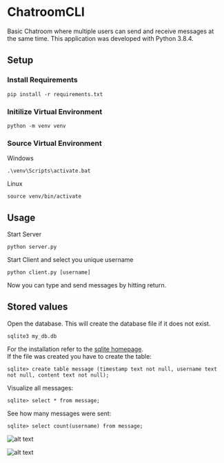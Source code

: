 # ChatroomCLI
Basic Chatroom where multiple users can send and receive messages at the same time. This application was developed with Python 3.8.4.

## Setup

### Install Requirements
```
pip install -r requirements.txt
```

### Initilize Virtual Environment
```
python -m venv venv
```

### Source Virtual Environment
Windows
```
.\venv\Scripts\activate.bat
```

Linux
```
source venv/bin/activate
```

## Usage
Start Server
```
python server.py
```

Start Client and select you unique username
```shell
python client.py [username]
```
Now you can type and send messages by hitting return.


## Stored values
Open the database. This will create the database file if it does not exist.
```
sqlite3 my_db.db
```
For the installation refer to the [sqlite homepage](https://www.sqlite.org/index.html).  
If the file was created you have to create the table:
```
sqlite> create table message (timestamp text not null, username text not null, content text not null);
```
Visualize all messages:
```
sqlite> select * from message;
```
See how many messages were sent:
```
sqlite> select count(username) from message;
```

![alt text][chatroom]

![alt text][db]

[chatroom]: https://github.com/CanIALugRoamOn/ChatroomCLI/tree/main/test/chatroom.png "Chatroom Example"
[db]: https://github.com/CanIALugRoamOn/ChatroomCLI/tree/main/test/db.png "Database Example"
